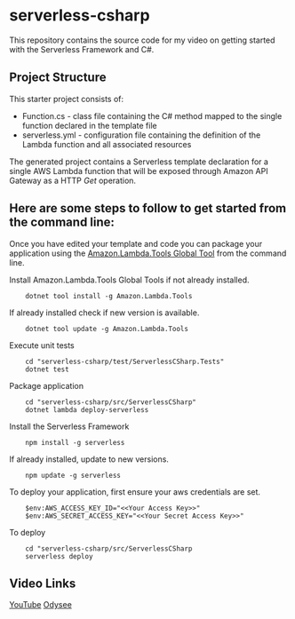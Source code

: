 # serverless-csharp
This repository contains the source code for my video on getting started with the Serverless Framework and C#.

## Project Structure

This starter project consists of:
* Function.cs - class file containing the C# method mapped to the single function declared in the template file
* serverless.yml - configuration file containing the definition of the Lambda function and all associated resources


The generated project contains a Serverless template declaration for a single AWS Lambda function that will be exposed through Amazon API Gateway as a HTTP *Get* operation. 

## Here are some steps to follow to get started from the command line:

Once you have edited your template and code you can package your application using the [Amazon.Lambda.Tools Global Tool](https://github.com/aws/aws-extensions-for-dotnet-cli#aws-lambda-amazonlambdatools) from the command line.

Install Amazon.Lambda.Tools Global Tools if not already installed.
```
    dotnet tool install -g Amazon.Lambda.Tools
```

If already installed check if new version is available.
```
    dotnet tool update -g Amazon.Lambda.Tools
```

Execute unit tests
```
    cd "serverless-csharp/test/ServerlessCSharp.Tests"
    dotnet test
```

Package application
```
    cd "serverless-csharp/src/ServerlessCSharp"
    dotnet lambda deploy-serverless
```

Install the Serverless Framework

```
    npm install -g serverless
```

If already installed, update to new versions.

```
    npm update -g serverless
```

To deploy your application, first ensure your aws credentials are set.

```
    $env:AWS_ACCESS_KEY_ID="<<Your Access Key>>"
    $env:AWS_SECRET_ACCESS_KEY="<<Your Secret Access Key>>"
```

To deploy
```
    cd "serverless-csharp/src/ServerlessCSharp
    serverless deploy
```

## Video Links
[YouTube](https://youtu.be/YDpvPoejruA)
[Odysee](https://odysee.com/@ncipollina:2/serverless-csharp:7)
